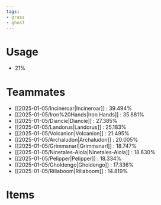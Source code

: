 ```yaml
---
tags:
- grass
- ghost
---
```

# Usage
- 21%
# Teammates
- [[2025-01-05/Incineroar|Incineroar]] : 39.494%
- [[2025-01-05/Iron%20Hands|Iron Hands]] : 35.881%
- [[2025-01-05/Diancie|Diancie]] : 27.385%
- [[2025-01-05/Landorus|Landorus]] : 25.183%
- [[2025-01-05/Volcanion|Volcanion]] : 21.495%
- [[2025-01-05/Archaludon|Archaludon]] : 20.005%
- [[2025-01-05/Grimmsnarl|Grimmsnarl]] : 18.747%
- [[2025-01-05/Ninetales-Alola|Ninetales-Alola]] : 18.630%
- [[2025-01-05/Pelipper|Pelipper]] : 18.334%
- [[2025-01-05/Gholdengo|Gholdengo]] : 17.336%
- [[2025-01-05/Rillaboom|Rillaboom]] : 14.819%
# Items